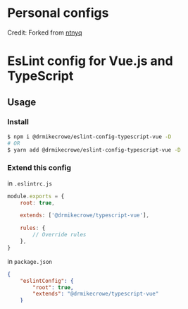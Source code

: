 # Personal configs

Credit:  Forked from [ntnyq](https://github.com/ntnyq/configs)

# EsLint config for Vue.js and TypeScript

## Usage

### Install

```bash
$ npm i @drmikecrowe/eslint-config-typescript-vue -D
# OR
$ yarn add @drmikecrowe/eslint-config-typescript-vue -D
```

### Extend this config

in `.eslintrc.js`

```js
module.exports = {
    root: true,

    extends: ['@drmikecrowe/typescript-vue'],

    rules: {
        // Override rules
    },
}
```

in `package.json`

```json
{
    "eslintConfig": {
        "root": true,
        "extends": "@drmikecrowe/typescript-vue"
    }
}
```
